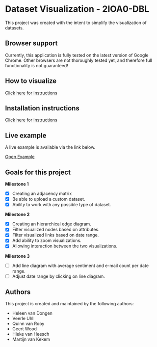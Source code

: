 # Dataset Visualization - 2IOA0-DBL
This project was created with the intent to simplify the visualization of datasets.

## Browser support
Currently, this application is fully tested on the latest version of Google Chrome.
Other browsers are not thoroughly tested yet, and therefore full functionality is not guaranteed!

## How to visualize

[Click here for instructions](HOWTO.md)

## Installation instructions

[Click here for instructions](INSTALL.md)

## Live example
A live example is available via the link below.

[Open Example](https://projects.vankekem.com/dblinterim/)

## Goals for this project
**Milestone 1**
- [x] Creating an adjacency matrix
- [x] Be able to upload a custom dataset.
- [x] Ability to work with any possible type of dataset.

**Milestone 2**
- [x] Creating an hierarchical edge diagram.
- [x] Filter visualized nodes based on attributes.
- [x] Filter visualized links based on date range.
- [x] Add ability to zoom visualizations.
- [x] Allowing interaction between the two visualizations.

**Milestone 3**
- [ ] Add line diagram with average sentiment and e-mail count per date range.
- [ ] Adjust date range by clicking on line diagram.

## Authors
This project is created and maintained by the following authors:
* Heleen van Dongen
* Veerle Uhl
* Quinn van Rooy
* Geert Wood
* Hieke van Heesch
* Martijn van Kekem
